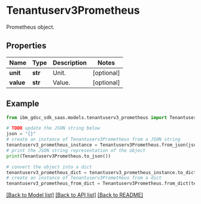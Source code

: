 # Tenantuserv3Prometheus

Prometheus object.

## Properties

Name | Type | Description | Notes
------------ | ------------- | ------------- | -------------
**unit** | **str** | Unit. | [optional] 
**value** | **str** | Value. | [optional] 

## Example

```python
from ibm_gdsc_sdk_saas.models.tenantuserv3_prometheus import Tenantuserv3Prometheus

# TODO update the JSON string below
json = "{}"
# create an instance of Tenantuserv3Prometheus from a JSON string
tenantuserv3_prometheus_instance = Tenantuserv3Prometheus.from_json(json)
# print the JSON string representation of the object
print(Tenantuserv3Prometheus.to_json())

# convert the object into a dict
tenantuserv3_prometheus_dict = tenantuserv3_prometheus_instance.to_dict()
# create an instance of Tenantuserv3Prometheus from a dict
tenantuserv3_prometheus_from_dict = Tenantuserv3Prometheus.from_dict(tenantuserv3_prometheus_dict)
```
[[Back to Model list]](../README.md#documentation-for-models) [[Back to API list]](../README.md#documentation-for-api-endpoints) [[Back to README]](../README.md)


